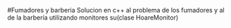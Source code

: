 #Fumadores y barberia
Solucion en c++ al problema de los fumadores y al de la barbería utilizando monitores su(clase HoareMonitor)
